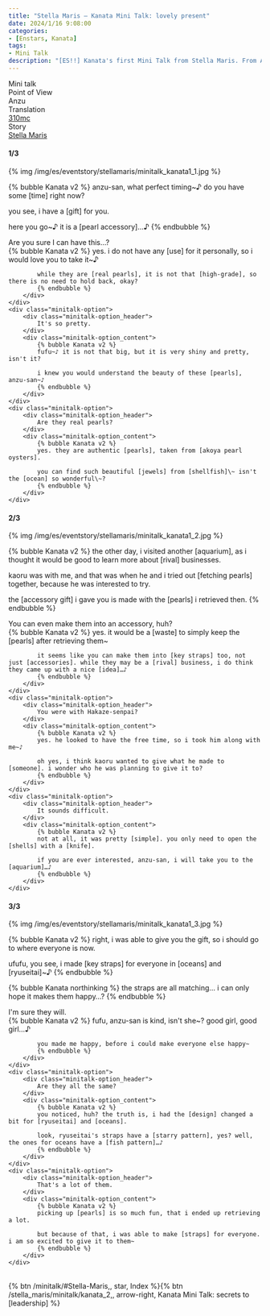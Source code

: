 ```yaml
---
title: "Stella Maris – Kanata Mini Talk: lovely present"
date: 2024/1/16 9:08:00
categories:
- [Enstars, Kanata]
tags:
- Mini Talk
description: "[ES!!] Kanata's first Mini Talk from Stella Maris. From Anzu's POV."
---
```

<div class="three-wrapper" style="--storyColor:#5ac189;--storyColor-rgb:90,193,137;--storyColor-h:147.4;--storyColor-s:45.4%;--storyColor-l:55.5%;">
    <div class="info-area">
        <div class="info">
            <div class="info-item characters">
                <div class="label">
                    Mini talk
                </div>
                <div class="value">
								<a href="/categories/Enstars/Kanata" character="Kanata"></a>
                </div>
            </div>
            <div class="info-item one">
                <div class="label">
                    Point of View
                </div>
                <div class="value">
                    Anzu
                </div>
            </div>
            <div class="info-item two">
                <div class="label">
                    Translation
                </div>
                <div class="value">
                    <a href="/about">310mc</a>
                </div>
            </div>
            <div class="info-item three">
                <div class="label">
                   Story
                </div>
                <div class="value">
                    <a href="/stella_maris">Stella Maris</a>
                </div>
            </div>
        </div>
    </div>
</div>

<!-- more -->

#### <div mt="rare"></div> 1/3

{% img /img/es/eventstory/stellamaris/minitalk_kanata1_1.jpg %}

{% bubble Kanata v2 %}
anzu-san, what perfect timing~♪ do you have some [time] right now?

you see, i have a [gift] for you.

here you go~♪ it is a [pearl accessory]…♪
{% endbubble %}

<div class="minitalk" character="Anzu">
    <div class="minitalk-option">
        <div class="minitalk-option_header">
            Are you sure I can have this…?
        </div>
        <div class="minitalk-option_content">
            {% bubble Kanata v2 %}
            yes. i do not have any [use] for it personally, so i would love you to take it~♪

            while they are [real pearls], it is not that [high-grade], so there is no need to hold back, okay?
			{% endbubble %}
        </div>
    </div>
    <div class="minitalk-option">
        <div class="minitalk-option_header">
            It's so pretty.
        </div>
        <div class="minitalk-option_content">
            {% bubble Kanata v2 %}
            fufu~♪ it is not that big, but it is very shiny and pretty, isn't it?

            i knew you would understand the beauty of these [pearls], anzu-san~♪
			{% endbubble %}
        </div>
    </div>
    <div class="minitalk-option">
        <div class="minitalk-option_header">
            Are they real pearls?
        </div>
        <div class="minitalk-option_content">
            {% bubble Kanata v2 %}
            yes. they are authentic [pearls], taken from [akoya pearl oysters].

            you can find such beautiful [jewels] from [shellfish]\~ isn't the [ocean] so wonderful\~?
			{% endbubble %}
        </div>
    </div>
</div>

#### <div mt="rare"></div> 2/3

{% img /img/es/eventstory/stellamaris/minitalk_kanata1_2.jpg %}

{% bubble Kanata v2 %}
the other day, i visited another [aquarium], as i thought it would be good to learn more about [rival] businesses.

kaoru was with me, and that was when he and i tried out [fetching pearls] together, because he was interested to try.

the [accessory gift] i gave you is made with the [pearls] i retrieved then.
{% endbubble %}

<div class="minitalk" character="Anzu">
    <div class="minitalk-option">
        <div class="minitalk-option_header">
            You can even make them into an accessory, huh?
        </div>
        <div class="minitalk-option_content">
            {% bubble Kanata v2 %}
            yes. it would be a [waste] to simply keep the [pearls] after retrieving them~

            it seems like you can make them into [key straps] too, not just [accessories]. while they may be a [rival] business, i do think they came up with a nice [idea]…♪
			{% endbubble %}
        </div>
    </div>
    <div class="minitalk-option">
        <div class="minitalk-option_header">
            You were with Hakaze-senpai?
        </div>
        <div class="minitalk-option_content">
            {% bubble Kanata v2 %}
            yes. he looked to have the free time, so i took him along with me~♪

            oh yes, i think kaoru wanted to give what he made to [someone]. i wonder who he was planning to give it to?
			{% endbubble %}
        </div>
    </div>
    <div class="minitalk-option">
        <div class="minitalk-option_header">
            It sounds difficult.
        </div>
        <div class="minitalk-option_content">
            {% bubble Kanata v2 %}
            not at all, it was pretty [simple]. you only need to open the [shells] with a [knife].

            if you are ever interested, anzu-san, i will take you to the [aquarium]…♪
			{% endbubble %}
        </div>
    </div>
</div>

#### <div mt="rare"></div> 3/3

{% img /img/es/eventstory/stellamaris/minitalk_kanata1_3.jpg %}

{% bubble Kanata v2 %}
right, i was able to give you the gift, so i should go to where everyone is now.

ufufu, you see, i made [key straps] for everyone in [oceans] and [ryuseitai]~♪
{% endbubble %}

{% bubble Kanata northinking %}
the straps are all matching… i can only hope it makes them happy…?
{% endbubble %}

<div class="minitalk" character="Anzu">
    <div class="minitalk-option">
        <div class="minitalk-option_header">
          I'm sure they will.
        </div>
        <div class="minitalk-option_content">
            {% bubble Kanata v2 %}
            fufu, anzu-san is kind, isn't she~? good girl, good girl…♪

            you made me happy, before i could make everyone else happy~
			{% endbubble %}
        </div>
    </div>
    <div class="minitalk-option">
        <div class="minitalk-option_header">
            Are they all the same?
        </div>
        <div class="minitalk-option_content">
            {% bubble Kanata v2 %}
            you noticed, huh? the truth is, i had the [design] changed a bit for [ryuseitai] and [oceans].

            look, ryuseitai's straps have a [starry pattern], yes? well, the ones for oceans have a [fish pattern]…♪
			{% endbubble %}
        </div>
    </div>
    <div class="minitalk-option">
        <div class="minitalk-option_header">
            That's a lot of them.
        </div>
        <div class="minitalk-option_content">
            {% bubble Kanata v2 %}
            picking up [pearls] is so much fun, that i ended up retrieving a lot.

            but because of that, i was able to make [straps] for everyone. i am so excited to give it to them~
			{% endbubble %}
        </div>
    </div>
</div>
<br>
<div toc>{% btn /minitalk/#Stella-Maris,, star, Index %}{% btn /stella_maris/minitalk/kanata_2,, arrow-right, Kanata Mini Talk: secrets to [leadership] %}</div>
